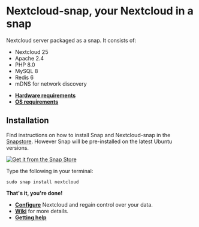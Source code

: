 # Nextcloud-snap, your Nextcloud in a snap
Nextcloud server packaged as a snap. It consists of:

- Nextcloud 25
- Apache 2.4
- PHP 8.0
- MySQL 8
- Redis 6
- mDNS for network discovery

* [**Hardware requirements**](https://github.com/nextcloud-snap/nextcloud-snap/wiki/Hardware-requirements)
* [**OS requirements**](https://github.com/nextcloud-snap/nextcloud-snap/wiki/OS-requirements)

## Installation
Find instructions on how to install Snap and Nextcloud-snap in the [Snapstore](https://snapcraft.io/nextcloud). However Snap will be pre-installed on the latest Ubuntu versions.

[![Get it from the Snap Store](https://snapcraft.io/static/images/badges/en/snap-store-white.svg)](https://snapcraft.io/nextcloud)

Type the following in your terminal:
```
sudo snap install nextcloud
```
**That's it, you're done!**

* [**Configure**](https://github.com/nextcloud-snap/nextcloud-snap/wiki/configure-Nextcloud-snap) Nextcloud and regain control over your data.
* **[Wiki](https://github.com/nextcloud-snap/nextcloud-snap/wiki/Nextcloud-snap-wiki)** for more details.
* [**Getting help**](https://github.com/nextcloud-snap/nextcloud-snap/wiki/Getting-help)
